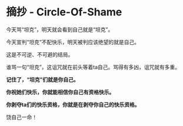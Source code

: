 # 摘抄 - Circle-Of-Shame

今天骂“坦克”，明天就会看到自己就是“坦克”。

今天宣判“坦克”不配快乐，明天被判应该绝望的就是自己。

这是不可逆、不可避的结局。

谁骂一句“坦克”，这诅咒就在前头等着ta自己。骂得有多凶，诅咒就有多重。

**记住了，“坦克”们就是你自己。**

**你祝她们快乐，你就能相信你自己有资格快乐。**

**你剥夺ta们的快乐资格，你就是在剥夺你自己的快乐资格。**

饶自己一命！